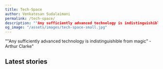 ```yaml
---
title: Tech-Space
author: Venkatesan Sudalaimani
permalink: /tech-space/
description: ""Any sufficiently advanced technology is indistinguishible from magic" - Arthur Clarke"
og_image: "/assets/images/tech-space-small.jpg"
---
```

""Any sufficiently advanced technology is indistinguishible from magic" - Arthur Clarke"

## Latest stories

